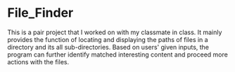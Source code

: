 # File_Finder
This is a pair project that I worked on with my classmate in class. 
It mainly provides the function of locating and displaying the paths of files in a directory and its all sub-directories. 
Based on users' given inputs, the program can further identify matched interesting content and proceed more actions with the files. 
